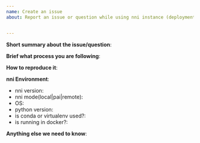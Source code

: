 ```yaml
---
name: Create an issue
about: Report an issue or question while using nni instance (deployment).


---
```


<!-- Please use this template while reporting an issue and provide as much info as possible. Not doing so may result in your bug not being addressed in a timely manner. Thanks!-->


**Short summary about the issue/question**:

**Brief what process you are following**: 

<!--deployment related issues
Please fill this for deployment related issues: 
- Operating type: Initial deployment / upgrading / operating etc.
- Brief what deployment process you are following -->

**How to reproduce it**: 

<!--Fill the following information if your issue need diagnostic support from the team, as minimally and precisely as possible!-->

**nni Environment**:
- nni version:
- nni mode(local|pai|remote):
- OS:
- python version:
- is conda or virtualenv used?: 
- is running in docker?:

**Anything else we need to know**:
